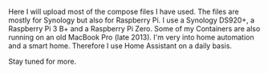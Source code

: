 Here I will upload most of the compose files I have used.
The files are mostly for Synology but also for Raspberry Pi.
I use a Synology DS920+, a Raspberry Pi 3 B+ and a Raspberry Pi Zero. Some of my Containers are also running on an old MacBook Pro (late 2013). I'm very into home automation and a smart home. Therefore I use Home Assistant on a daily basis. 

Stay tuned for more.
